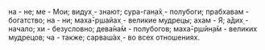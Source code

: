 на - не; ме - Мои; видух̣ - знают; сура-ган̣а̄х̣ - полубоги; прабхавам - богатство; на - ни; маха̄-р̣шайах̣ - великие мудрецы; ахам - Я; а̄дих̣ - начало; хи - безусловно; дева̄на̄м - полубогов; маха̄-р̣шӣн̣а̄м - великих мудрецов; ча - также; сарваш́ах̣ - во всех отношениях.
